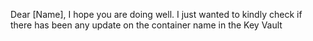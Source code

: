Dear [Name], I hope you are doing well. I just wanted to kindly check if there has been any update on the container name in the Key Vault
